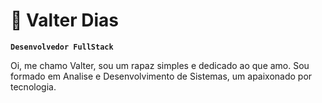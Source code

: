 # 🤖 Valter Dias

**`Desenvolvedor FullStack`**

Oi, me chamo Valter, sou um rapaz simples e dedicado ao que amo. Sou formado em Analise e Desenvolvimento de Sistemas, um apaixonado por tecnologia.




